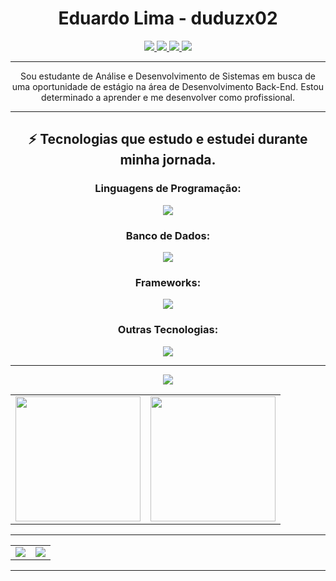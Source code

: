 <div align="center">
  <h1>Eduardo Lima - duduzx02</h1>
  <div> 
    <a href="https://www.instagram.com/duduzx02/" target="_blank">
      <img src="https://img.shields.io/badge/-Instagram-%23E4405F?style=for-the-badge&logo=instagram&logoColor=white" target="_blank">
    </a> 
    <a href="mailto:duduzx02@gmail.com">
      <img src="https://img.shields.io/badge/Gmail-D14836?style=for-the-badge&logo=gmail&logoColor=white" target="_blank">
    </a>
    <a href="https://www.linkedin.com/in/eduardo-lima-b0a22a169/" target="_blank">
      <img src="https://img.shields.io/badge/-LinkedIn-%230077B5?style=for-the-badge&logo=linkedin&logoColor=white" target="_blank">
    </a>
    <a href="https://wa.me/+83993728544" target="_blank">
      <img src="https://img.shields.io/badge/WhatsApp-25D366?style=for-the-badge&logo=whatsapp&logoColor=white" target="_blank">
    </a>
  </div>

  <hr>

  <p>Sou estudante de Análise e Desenvolvimento de Sistemas em busca de uma oportunidade de estágio na área de Desenvolvimento Back-End. Estou determinado a aprender e me desenvolver como profissional.</p>

  <hr>

  <h2>⚡ Tecnologias que estudo e estudei durante minha jornada.</h2>

  <h3>Linguagens de Programação:</h3>
  <p>
    <a href="https://skillicons.dev">
      <img src="https://skillicons.dev/icons?i=java,js,kotlin,python,html,css" />
    </a>
  </p>

  <h3>Banco de Dados:</h3>
  <p>
    <a href="https://skillicons.dev">
      <img src="https://skillicons.dev/icons?i=mysql,sqlite" />
    </a>
  </p>

  <h3>Frameworks:</h3>
  <p>
    <a href="https://skillicons.dev">
      <img src="https://skillicons.dev/icons?i=spring" />
    </a>
  </p>

  <h3>Outras Tecnologias:</h3>
  <p>
    <a href="https://skillicons.dev">
      <img src="https://skillicons.dev/icons?i=git,windows,postman,vscode,maven" />
    </a>
  </p>

  <hr>

  <img src="https://capsule-render.vercel.app/api?type=waving&color=gradient&height=100%&width=300%&section=footer"/>

  <table cellpadding="0">
    <tr style="padding: 0">
      <!-- GitHub Stats Card -->  
      <td valign="top">
        <img height="200" src="https://github-readme-stats.vercel.app/api?username=duduzx02&show_icons=true&theme=radical#gh-dark-mode-only"/>
      </td>
      <!-- GitHub Top Language Card -->
      <td valign="top">
        <img height="200" src="https://github-readme-stats.vercel.app/api/top-langs/?username=duduzx02&layout=compact&theme=radical&custom_title=Languages"/>
      </td>
    </tr>
  </table>

  <hr>

  <table cellpadding="0">
    <tr>
      <td>
        <img src="http://github-profile-summary-cards.vercel.app/api/cards/profile-details?username=duduzx02&theme=nord_dark">
      </td>
      <td>
        <img src="https://github-readme-streak-stats.herokuapp.com/?user=duduzx02&hide_border=true&date_format=M%20j%5B%2C%20Y%5D&background=2D3742&stroke=2D3742&ring=6bbbca&fire=6bbbca&currStreakNum=fff&sideNums=6bbbca&currStreakLabel=6bbbca&sideLabels=fff&dates=fff">
      </td>
    </tr>
  </table>

  <hr>
</div>
